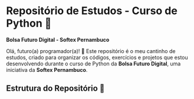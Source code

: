 # Repositório de Estudos - Curso de Python 🐍
**Bolsa Futuro Digital - Softex Pernambuco**

Olá, futuro(a) programador(a)! 👋 Este repositório é o meu cantinho de estudos, criado para organizar os códigos, exercícios e projetos que estou desenvolvendo durante o curso de Python da **Bolsa Futuro Digital**, uma iniciativa da **Softex Pernambuco**.


## Estrutura do Repositório 📁
